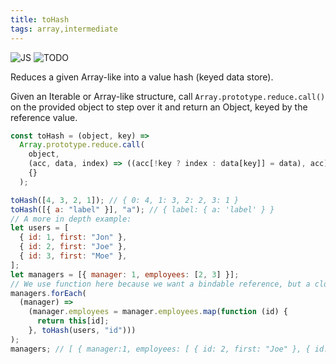 ```yaml
---
title: toHash
tags: array,intermediate
---
```


![JS](https://img.shields.io/badge/supports-javascript-yellow.svg?style=flat-square)
![TODO](https://img.shields.io/badge///TODO-blue.svg?style=flat-square)

Reduces a given Array-like into a value hash (keyed data store).

Given an Iterable or Array-like structure, call `Array.prototype.reduce.call()` on the provided object to step over it and return an Object, keyed by the reference value.

```js
const toHash = (object, key) =>
  Array.prototype.reduce.call(
    object,
    (acc, data, index) => ((acc[!key ? index : data[key]] = data), acc),
    {}
  );
```

```js
toHash([4, 3, 2, 1]); // { 0: 4, 1: 3, 2: 2, 3: 1 }
toHash([{ a: "label" }], "a"); // { label: { a: 'label' } }
// A more in depth example:
let users = [
  { id: 1, first: "Jon" },
  { id: 2, first: "Joe" },
  { id: 3, first: "Moe" },
];
let managers = [{ manager: 1, employees: [2, 3] }];
// We use function here because we want a bindable reference, but a closure referencing the hash would work, too.
managers.forEach(
  (manager) =>
    (manager.employees = manager.employees.map(function (id) {
      return this[id];
    }, toHash(users, "id")))
);
managers; // [ { manager:1, employees: [ { id: 2, first: "Joe" }, { id: 3, first: "Moe" } ] } ]
```

